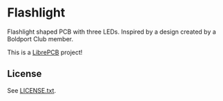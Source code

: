 # Flashlight

Flashlight shaped PCB with three LEDs. Inspired by a design created by a
Boldport Club member.

This is a [LibrePCB](https://librepcb.org) project!

## License

See [LICENSE.txt](LICENSE.txt).

